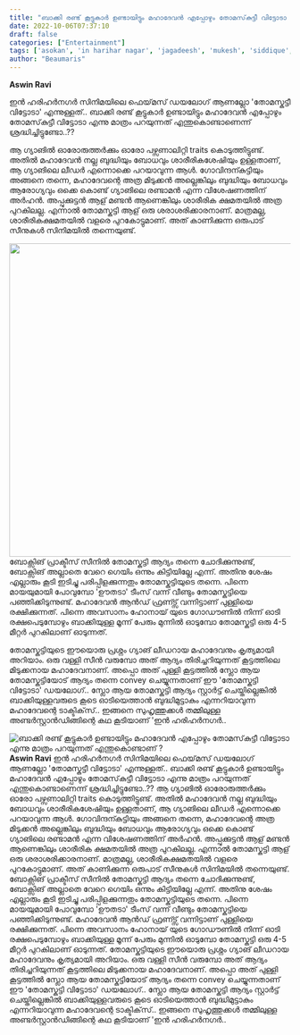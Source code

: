 ```yaml
---
title: "ബാക്കി രണ്ട് കൂട്ടുകാർ ഉണ്ടായിട്ടും മഹാദേവൻ എപ്പോഴും തോമസ്‌കുട്ടീ വിട്ടോടാ എന്നു മാത്രം പറയുന്നത് എന്തുകൊണ്ടാണ് ?"
date: 2022-10-06T07:37:10
draft: false
categories: ["Entertainment"]
tags: ['asokan', 'in harihar nagar', 'jagadeesh', 'mukesh', 'siddique', 'siddiquelal']
author: "Beaumaris"
---
```


<strong>Aswin Ravi </strong>

ഇൻ ഹരിഹർനഗർ സിനിമയിലെ ഫെയ്‌മസ് ഡയലോഗ് ആണല്ലോ 'തോമസ്കുട്ടീ വിട്ടോടാ' എന്നുള്ളത്.. ബാക്കി രണ്ട് കൂട്ടുകാർ ഉണ്ടായിട്ടും മഹാദേവൻ എപ്പോഴും തോമസ്‌കുട്ടീ വിട്ടോടാ എന്നു മാത്രം പറയുന്നത് എന്തുകൊണ്ടാണെന്ന് ശ്രദ്ധിച്ചിട്ടുണ്ടോ..??

ആ ഗ്യാങിൽ ഓരോരുത്തർക്കും ഓരോ പഴ്സണാലിറ്റി traits കൊടുത്തിട്ടുണ്ട്. അതിൽ മഹാദേവൻ നല്ല ബുദ്ധിയും ബോധവും ശാരീരികശേഷിയും ഉള്ളതാണ്, ആ ഗ്യാങിലെ ലീഡർ എന്നൊക്കെ പറയാവുന്ന ആൾ. ഗോവിന്ദന്കുട്ടിയും അങ്ങനെ തന്നെ, മഹാദേവന്റെ അത്ര മിടുക്കൻ അല്ലെങ്കിലും ബുദ്ധിയും ബോധവും ആരോഗ്യവും ഒക്കെ കൊണ്ട് ഗ്യാങിലെ രണ്ടാമൻ എന്ന വിശേഷണത്തിന് അർഹൻ. അപ്പുക്കുട്ടൻ ആള് മണ്ടൻ ആണെങ്കിലും ശാരീരിക ക്ഷമതയിൽ അത്ര പുറകിലല്ല. എന്നാൽ തോമസ്കുട്ടി ആള് ഒരു ശരാശരിക്കാരനാണ്. മാത്രമല്ല, ശാരീരികക്ഷമതയിൽ വളരെ പുറകോട്ടുമാണ്. അത് കാണിക്കുന്ന ഒരുപാട് സീനുകൾ സിനിമയിൽ തന്നെയുണ്ട്.

<img class="wp-image-353481 aligncenter" src="https://cdn.boolokam.com/articles/2022/10/TA620V.png" alt="" width="790" height="561" />ബോക്സിങ് പ്രാക്ടീസ് സീനിൽ തോമസ്കുട്ടി ആദ്യം തന്നെ ചോദിക്കുന്നുണ്ട്, ബോക്സിങ് അല്ലാതെ വേറെ ഗെയിം ഒന്നും കിട്ടിയില്ലേ എന്ന്. അതിനു ശേഷം എല്ലാരും കൂടി ഇടിച്ചു പരിപ്പിളക്കുന്നതും തോമസ്കുട്ടിയുടെ തന്നെ. പിന്നെ മായയുമായി പോവുമ്പോ 'ഊതടാ' ടീംസ് വന്ന് വീണ്ടും തോമസ്കുട്ടിയെ പഞ്ഞിക്കിടുന്നുണ്ട്. മഹാദേവൻ ആൻഡ് ഫ്രണ്ട്സ് വന്നിട്ടാണ് പുള്ളിയെ രക്ഷിക്കുന്നത്. പിന്നെ അവസാനം ഹോനായ് യുടെ ഗോഡൗണിൽ നിന്ന് ഓടി രക്ഷപെടുമ്പോഴും ബാക്കിയുള്ള മൂന്ന് പേരും മുന്നിൽ ഓടുമ്പോ തോമസ്കുട്ടി ഒരു 4-5 മീറ്റർ പുറകിലാണ് ഓടുന്നത്.

തോമസ്കുട്ടിയുടെ ഈയൊരു പ്രശ്നം ഗ്യാങ് ലീഡറായ മഹാദേവനും കൃത്യമായി അറിയാം. ഒരു വള്ളി സീൻ വരുമ്പോ അത് ആദ്യം തിരിച്ചറിയുന്നത് കൂട്ടത്തിലെ മിടുക്കനായ മഹാദേവനാണ്. അപ്പൊ അത് പുള്ളി കൂട്ടത്തിൽ സ്ലോ ആയ തോമസ്കുട്ടിയോട് ആദ്യം തന്നെ convey ചെയ്യുന്നതാണ് ഈ 'തോമസ്കുട്ടി വിട്ടോടാ' ഡയലോഗ്.. സ്ലോ ആയ തോമസ്കുട്ടി ആദ്യം സ്റ്റാർട്ട് ചെയ്തില്ലെങ്കിൽ ബാക്കിയുള്ളവരുടെ കൂടെ ഓടിയെത്താൻ ബുദ്ധിമുട്ടാകും എന്നറിയാവുന്ന മഹാദേവന്റെ ടാക്ടിക്‌സ്.. ഇങ്ങനെ സുഹൃത്തുക്കൾ തമ്മിലുള്ള അണ്ടർസ്റ്റാൻഡിങ്ങിന്റെ കഥ കൂടിയാണ് 'ഇൻ ഹരിഹർനഗർ..


![ബാക്കി രണ്ട് കൂട്ടുകാർ ഉണ്ടായിട്ടും മഹാദേവൻ എപ്പോഴും തോമസ്‌കുട്ടീ വിട്ടോടാ എന്നു മാത്രം പറയുന്നത് എന്തുകൊണ്ടാണ് ?](https://cdn.boolokam.com/articles/2022/10/TA620V.png)**Aswin Ravi** ഇൻ ഹരിഹർനഗർ സിനിമയിലെ ഫെയ്‌മസ് ഡയലോഗ് ആണല്ലോ 'തോമസ്കുട്ടീ വിട്ടോടാ' എന്നുള്ളത്.. ബാക്കി രണ്ട് കൂട്ടുകാർ ഉണ്ടായിട്ടും മഹാദേവൻ എപ്പോഴും തോമസ്‌കുട്ടീ വിട്ടോടാ എന്നു മാത്രം പറയുന്നത് എന്തുകൊണ്ടാണെന്ന് ശ്രദ്ധിച്ചിട്ടുണ്ടോ..?? ആ ഗ്യാങിൽ ഓരോരുത്തർക്കും ഓരോ പഴ്സണാലിറ്റി traits കൊടുത്തിട്ടുണ്ട്. അതിൽ മഹാദേവൻ നല്ല ബുദ്ധിയും ബോധവും ശാരീരികശേഷിയും ഉള്ളതാണ്, ആ ഗ്യാങിലെ ലീഡർ എന്നൊക്കെ പറയാവുന്ന ആൾ. ഗോവിന്ദന്കുട്ടിയും അങ്ങനെ തന്നെ, മഹാദേവന്റെ അത്ര മിടുക്കൻ അല്ലെങ്കിലും ബുദ്ധിയും ബോധവും ആരോഗ്യവും ഒക്കെ കൊണ്ട് ഗ്യാങിലെ രണ്ടാമൻ എന്ന വിശേഷണത്തിന് അർഹൻ. അപ്പുക്കുട്ടൻ ആള് മണ്ടൻ ആണെങ്കിലും ശാരീരിക ക്ഷമതയിൽ അത്ര പുറകിലല്ല. എന്നാൽ തോമസ്കുട്ടി ആള് ഒരു ശരാശരിക്കാരനാണ്. മാത്രമല്ല, ശാരീരികക്ഷമതയിൽ വളരെ പുറകോട്ടുമാണ്. അത് കാണിക്കുന്ന ഒരുപാട് സീനുകൾ സിനിമയിൽ തന്നെയുണ്ട്. ബോക്സിങ് പ്രാക്ടീസ് സീനിൽ തോമസ്കുട്ടി ആദ്യം തന്നെ ചോദിക്കുന്നുണ്ട്, ബോക്സിങ് അല്ലാതെ വേറെ ഗെയിം ഒന്നും കിട്ടിയില്ലേ എന്ന്. അതിനു ശേഷം എല്ലാരും കൂടി ഇടിച്ചു പരിപ്പിളക്കുന്നതും തോമസ്കുട്ടിയുടെ തന്നെ. പിന്നെ മായയുമായി പോവുമ്പോ 'ഊതടാ' ടീംസ് വന്ന് വീണ്ടും തോമസ്കുട്ടിയെ പഞ്ഞിക്കിടുന്നുണ്ട്. മഹാദേവൻ ആൻഡ് ഫ്രണ്ട്സ് വന്നിട്ടാണ് പുള്ളിയെ രക്ഷിക്കുന്നത്. പിന്നെ അവസാനം ഹോനായ് യുടെ ഗോഡൗണിൽ നിന്ന് ഓടി രക്ഷപെടുമ്പോഴും ബാക്കിയുള്ള മൂന്ന് പേരും മുന്നിൽ ഓടുമ്പോ തോമസ്കുട്ടി ഒരു 4-5 മീറ്റർ പുറകിലാണ് ഓടുന്നത്. തോമസ്കുട്ടിയുടെ ഈയൊരു പ്രശ്നം ഗ്യാങ് ലീഡറായ മഹാദേവനും കൃത്യമായി അറിയാം. ഒരു വള്ളി സീൻ വരുമ്പോ അത് ആദ്യം തിരിച്ചറിയുന്നത് കൂട്ടത്തിലെ മിടുക്കനായ മഹാദേവനാണ്. അപ്പൊ അത് പുള്ളി കൂട്ടത്തിൽ സ്ലോ ആയ തോമസ്കുട്ടിയോട് ആദ്യം തന്നെ convey ചെയ്യുന്നതാണ് ഈ 'തോമസ്കുട്ടി വിട്ടോടാ' ഡയലോഗ്.. സ്ലോ ആയ തോമസ്കുട്ടി ആദ്യം സ്റ്റാർട്ട് ചെയ്തില്ലെങ്കിൽ ബാക്കിയുള്ളവരുടെ കൂടെ ഓടിയെത്താൻ ബുദ്ധിമുട്ടാകും എന്നറിയാവുന്ന മഹാദേവന്റെ ടാക്ടിക്‌സ്.. ഇങ്ങനെ സുഹൃത്തുക്കൾ തമ്മിലുള്ള അണ്ടർസ്റ്റാൻഡിങ്ങിന്റെ കഥ കൂടിയാണ് 'ഇൻ ഹരിഹർനഗർ..
